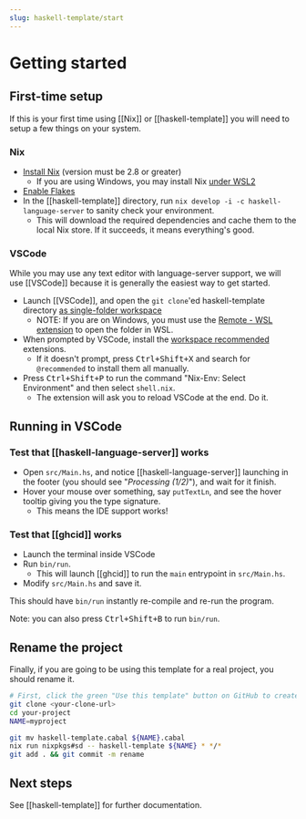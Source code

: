 ```yaml
---
slug: haskell-template/start
---
```


# Getting started

## First-time setup

If this is your first time using [[Nix]] or [[haskell-template]] you will need to setup a few things on your system.

### Nix

- [Install Nix](https://nixos.org/download.html) (version must be 2.8 or greater) 
    - If you are using Windows, you may install Nix [under WSL2](https://nixos.wiki/wiki/Nix_Installation_Guide#Windows_Subsystem_for_Linux_.28WSL.29) 
- [Enable Flakes](https://nixos.wiki/wiki/Flakes#Enable_flakes)
- In the [[haskell-template]] directory, run `nix develop -i -c haskell-language-server` to sanity check your environment.
  - This will download the required dependencies and cache them to the local Nix store. If it succeeds, it means everything's good.

### VSCode

While you may use any text editor with language-server support, we will use [[VSCode]] because it is generally the easiest way to get started.

- Launch [[VSCode]], and open the `git clone`'ed haskell-template directory [as single-folder workspace](https://code.visualstudio.com/docs/editor/workspaces#_singlefolder-workspaces)
  - NOTE: If you are on Windows, you must use the [Remote - WSL extension](https://marketplace.visualstudio.com/items?itemName=ms-vscode-remote.remote-wsl) to open the folder in WSL.
- When prompted by VSCode, install the [workspace recommended](https://code.visualstudio.com/docs/editor/extension-marketplace#_workspace-recommended-extensions) extensions.
    - If it doesn't prompt, press <kbd>Ctrl+Shift+X</kbd> and search for `@recommended` to install them all manually.
- Press <kbd>Ctrl+Shift+P</kbd> to run the command "Nix-Env: Select Environment" and then select `shell.nix`. 
     - The extension will ask you to reload VSCode at the end. Do it.

## Running in VSCode

### Test that [[haskell-language-server]] works

- Open `src/Main.hs`, and notice [[haskell-language-server]] launching in the footer (you should see "*Processing (1/2)*"), and wait for it finish.
- Hover your mouse over something, say `putTextLn`, and see the hover tooltip giving you the type signature.
    - This means the IDE support works!

### Test that [[ghcid]] works

- Launch the terminal inside VSCode
- Run `bin/run`.
    - This will launch [[ghcid]] to run the `main` entrypoint in `src/Main.hs`. 
- Modify `src/Main.hs` and save it.

This should have `bin/run` instantly re-compile and re-run the program.

Note: you can also press <kbd>Ctrl+Shift+B</kbd> to run `bin/run`.

## Rename the project

Finally, if you are going to be using this template for a real project, you should rename it.

```sh
# First, click the green "Use this template" button on GitHub to create your copy.
git clone <your-clone-url>
cd your-project
NAME=myproject

git mv haskell-template.cabal ${NAME}.cabal
nix run nixpkgs#sd -- haskell-template ${NAME} * */*
git add . && git commit -m rename
```

## Next steps

See [[haskell-template]] for further documentation.